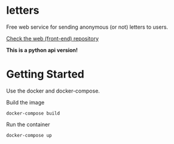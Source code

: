 # letters

Free web service for sending anonymous (or not) letters to users.

[Check the web (front-end) repository]()

**This is a python api version!**

# Getting Started

Use the docker and docker-compose.

Build the image

    docker-compose build

Run the container

    docker-compose up